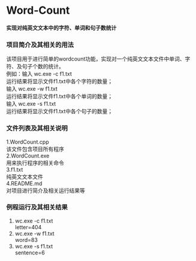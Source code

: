 # Word-Count
 **实现对纯英文文本中的字符、单词和句子数统计**  <br>

### 项目简介及其相关的用法  <br>
  该项目用于进行简单的wordcount功能，实现对一个纯英文文本文件中单词、字符、及句子个数的统计。 <br>
  例如：输入  wc.exe -c f1.txt   <br>
  运行结果将显示文件f1.txt中各个字符的数量；   <br>
        输入  wc.exe -w f1.txt    <br>
  运行结果将显示文件f1.txt中各个单词的数量；  <br>
        输入  wc.exe -s f1.txt   <br>
  运行结果将显示文件f1.txt中各个句子的数量；   <br>

### 文件列表及其相关说明   <br>
1.WordCount.cpp   <br>
  该文件包含项目所有程序  <br>
2.WordCount.exe  <br>
  用来执行程序的相关命令   <br>
3.f1.txt    <br>
  纯英文文本文件   <br>
4.README.md    <br>
  对项目进行简介及相关运行结果等   <br>
 
### 例程运行及其相关结果   <br>
 1. wc.exe -c f1.txt    <br>
    letter=404   <br>
 2. wc.exe -w f1.txt   <br>
    word=83  <br>
 3. wc.exe -s f1.txt   <br>
    sentence=6  <br>

